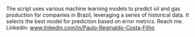 The script uses various machine learning models to predict oil and gas production for companies in Brazil, leveraging a series of historical data. It selects the best model for prediction based on error metrics.
Reach me. Linkedin: www.linkedin.com/in/Paulo-Reginaldo-Costa-Filho

